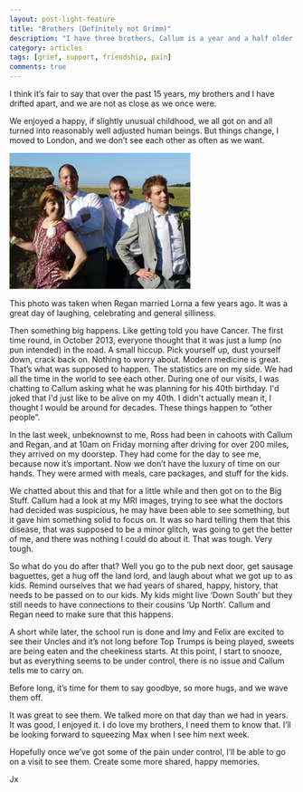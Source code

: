 ```yaml
---
layout: post-light-feature
title: "Brothers (Definitely not Grimm)"
description: "I have three brothers, Callum is a year and a half older than me, Regan is 5 years younger, and Max is 14 years younger."
category: articles
tags: [grief, support, friendship, pain]
comments: true
---
```


I think it’s fair to say that over the past 15 years, my brothers and I have drifted apart, and we are not as close as we once were.

We enjoyed a happy, if slightly unusual childhood, we all got on and all turned into reasonably well adjusted human beings.  But things change, I moved to London, and we don’t see each other as often as we want.  

<p class="center">
<img src="/images/brothers.jpg" alt="My Brothers and Me" style="width: auto;"/>
</p>
This photo was taken when Regan married Lorna a few years ago.  It was a great day of laughing, celebrating and general silliness.

Then something big happens.  Like getting told you have Cancer.  The first time round, in October 2013, everyone thought that it was just a lump (no pun intended) in the road.  A small hiccup.  Pick yourself up, dust yourself down, crack back on.   Nothing to worry about.  Modern medicine is great.  That’s what was supposed to happen. The statistics are on my side. We had all the time in the world to see each other.  During one of our visits, I was chatting to Callum asking what he was planning for his 40th birthday. I'd joked that I'd just like to be alive on my 40th.  I didn't actually mean it, I thought I would be around for decades.  These things happen to “other people”.

In the last week, unbeknownst to me, Ross had been in cahoots with Callum and Regan, and at 10am on Friday morning after driving for over 200 miles, they arrived on my doorstep.  They had come for the day to see me, because now it’s important.  Now we don’t have the luxury of time on our hands.  They were armed with meals, care packages, and stuff for the kids.

We chatted about this and that for a little while and then got on to the Big Stuff.  Callum had a look at my MRI images, trying to see what the doctors had decided was suspicious, he may have been able to see something, but it gave him something solid to focus on.   It was so hard telling them that this disease, that was supposed to be a minor glitch, was going to get the better of me, and there was nothing I could do about it.  That was tough.  Very tough.

So what do you do after that?  Well you go to the pub next door, get sausage baguettes, get a hug off the land lord, and laugh about what we got up to as kids.  Remind ourselves that we had years of shared, happy, history, that needs to be passed on to our kids.  My kids might live ‘Down South’ but they still needs to have connections to their cousins ‘Up North’.  Callum and Regan need to make sure that this happens.

A short while later, the school run is done and Imy and Felix are excited to see their Uncles and it’s not long before Top Trumps is being played, sweets are being eaten and the cheekiness starts.  At this point, I start to snooze, but as everything seems to be under control, there is no issue and Callum tells me to carry on.

Before long, it’s time for them to say goodbye, so more hugs, and we wave them off.

It was great to see them.  We talked more on that day than we had in years.  It was good, I enjoyed it.  I do love my brothers, I need them to know that.  I’ll be looking forward to squeezing Max when I see him next week.

Hopefully once we’ve got some of the pain under control, I’ll be able to go on a visit to see them.  Create some more shared, happy memories.

Jx
